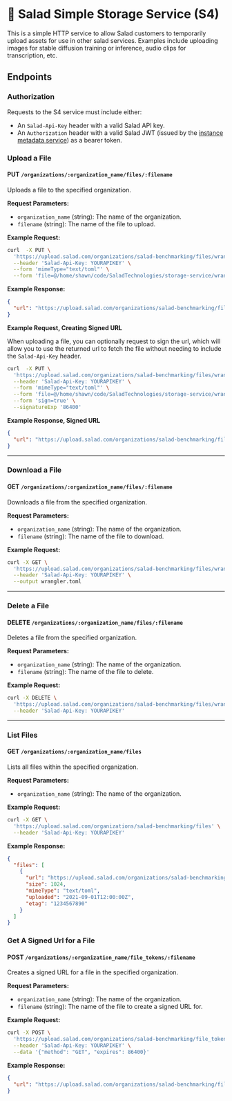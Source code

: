 # 🥗 Salad Simple Storage Service (S4)

This is a simple HTTP service to allow Salad customers to temporarily upload assets for use in other salad services. Examples include uploading images for stable diffusion training or inference, audio clips for transcription, etc.

## Endpoints

### Authorization

Requests to the S4 service must include either:
- An `Salad-Api-Key` header with a valid Salad API key.
- An `Authorization` header with a valid Salad JWT (issued by the [instance metadata service](https://github.com/SaladTechnologies/saladcloud-job-queue-worker-sdk/blob/main/docs/retrieving_token.md)) as a bearer token.

### Upload a File

#### PUT `/organizations/:organization_name/files/:filename`

Uploads a file to the specified organization.

**Request Parameters:**
- `organization_name` (string): The name of the organization.
- `filename` (string): The name of the file to upload.

**Example Request:**
```bash
curl  -X PUT \
  'https://upload.salad.com/organizations/salad-benchmarking/files/wrangler.toml' \
  --header 'Salad-Api-Key: YOURAPIKEY' \
  --form 'mimeType="text/toml"' \
  --form 'file=@/home/shawn/code/SaladTechnologies/storage-service/wrangler.toml'
```

**Example Response:**
```json
{
  "url": "https://upload.salad.com/organizations/salad-benchmarking/files/wrangler.toml"
}
```

**Example Request, Creating Signed URL**

When uploading a file, you can optionally request to sign the url, which will allow you to use the returned url to fetch the file without needing to include the `Salad-Api-Key` header.

```bash
curl  -X PUT \
  'https://upload.salad.com/organizations/salad-benchmarking/files/wrangler.toml' \
  --header 'Salad-Api-Key: YOURAPIKEY' \
  --form 'mimeType="text/toml"' \
  --form 'file=@/home/shawn/code/SaladTechnologies/storage-service/wrangler.toml' \
  --form 'sign=true' \
  --signatureExp '86400'
```

**Example Response, Signed URL**
```json
{
  "url": "https://upload.salad.com/organizations/salad-benchmarking/files/wrangler.toml?token=8eb6de1b-b313-4169-8411-39860ebc73ab",
}
```


---

### Download a File

#### GET `/organizations/:organization_name/files/:filename`

Downloads a file from the specified organization.

**Request Parameters:**
- `organization_name` (string): The name of the organization.
- `filename` (string): The name of the file to download.


**Example Request:**
```bash
curl -X GET \
  'https://upload.salad.com/organizations/salad-benchmarking/files/wrangler.toml' \
  --header 'Salad-Api-Key: YOURAPIKEY' \
  --output wrangler.toml
```

---

### Delete a File

#### DELETE `/organizations/:organization_name/files/:filename`

Deletes a file from the specified organization.

**Request Parameters:**
- `organization_name` (string): The name of the organization.
- `filename` (string): The name of the file to delete.

**Example Request:**
```bash
curl -X DELETE \
  'https://upload.salad.com/organizations/salad-benchmarking/files/wrangler.toml' \
  --header 'Salad-Api-Key: YOURAPIKEY'
```

---

### List Files

#### GET `/organizations/:organization_name/files`

Lists all files within the specified organization.

**Request Parameters:**
- `organization_name` (string): The name of the organization.


**Example Request:**
```bash
curl -X GET \
  'https://upload.salad.com/organizations/salad-benchmarking/files' \
  --header 'Salad-Api-Key: YOURAPIKEY'
```

**Example Response:**
```json
{
  "files": [
    {
      "url": "https://upload.salad.com/organizations/salad-benchmarking/files/wrangler.toml",
      "size": 1024,
      "mimeType": "text/toml",
      "uploaded": "2021-09-01T12:00:00Z",
      "etag": "1234567890"
    }
  ]
}
```

### Get A Signed Url for a File

#### POST `/organizations/:organization_name/file_tokens/:filename`

Creates a signed URL for a file in the specified organization.

**Request Parameters:**
- `organization_name` (string): The name of the organization.
- `filename` (string): The name of the file to create a signed URL for.

**Example Request:**
```bash
curl -X POST \
  'https://upload.salad.com/organizations/salad-benchmarking/file_tokens/wrangler.toml' \
  --header 'Salad-Api-Key: YOURAPIKEY' \
  --data '{"method": "GET", "expires": 86400}'
```

**Example Response:**
```json
{
  "url": "https://upload.salad.com/organizations/salad-benchmarking/files/wrangler.toml?token=974360ea-63f7-4db3-9692-72ca5dbae615"
}
```